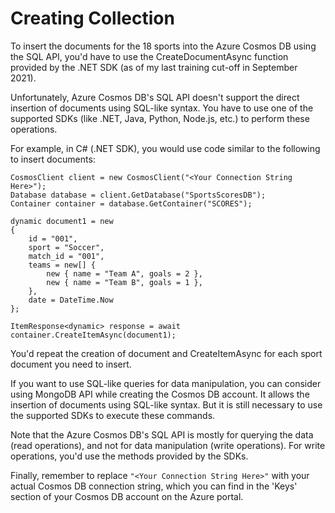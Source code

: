 

# Creating Collection
To insert the documents for the 18 sports into the Azure Cosmos DB using the SQL API, you'd have to use the CreateDocumentAsync function provided by the .NET SDK (as of my last training cut-off in September 2021).

Unfortunately, Azure Cosmos DB's SQL API doesn't support the direct insertion of documents using SQL-like syntax. You have to use one of the supported SDKs (like .NET, Java, Python, Node.js, etc.) to perform these operations.

For example, in C# (.NET SDK), you would use code similar to the following to insert documents:
```
CosmosClient client = new CosmosClient("<Your Connection String Here>");
Database database = client.GetDatabase("SportsScoresDB");
Container container = database.GetContainer("SCORES");

dynamic document1 = new
{
    id = "001",
    sport = "Soccer",
    match_id = "001",
    teams = new[] {
        new { name = "Team A", goals = 2 },
        new { name = "Team B", goals = 1 },
    },
    date = DateTime.Now
};

ItemResponse<dynamic> response = await container.CreateItemAsync(document1);

```
You'd repeat the creation of document and CreateItemAsync for each sport document you need to insert.

If you want to use SQL-like queries for data manipulation, you can consider using MongoDB API while creating the Cosmos DB account. It allows the insertion of documents using SQL-like syntax. But it is still necessary to use the supported SDKs to execute these commands.

Note that the Azure Cosmos DB's SQL API is mostly for querying the data (read operations), and not for data manipulation (write operations). For write operations, you'd use the methods provided by the SDKs.

Finally, remember to replace `"<Your Connection String Here>"` with your actual Cosmos DB connection string, which you can find in the 'Keys' section of your Cosmos DB account on the Azure portal.
